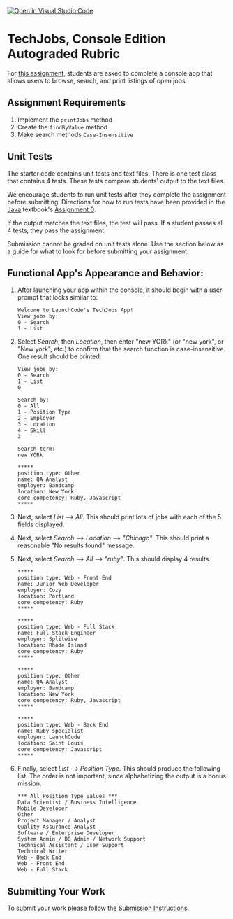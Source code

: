 [![Open in Visual Studio Code](https://classroom.github.com/assets/open-in-vscode-718a45dd9cf7e7f842a935f5ebbe5719a5e09af4491e668f4dbf3b35d5cca122.svg)](https://classroom.github.com/online_ide?assignment_repo_id=11341350&assignment_repo_type=AssignmentRepo)
# TechJobs, Console Edition Autograded Rubric

For [this assignment](https://education.launchcode.org/java-web-development/assignments/tech-jobs-console.html), students are asked to complete a console app that allows users to browse, search, and print listings of open jobs.

## Assignment Requirements

1. Implement the `printJobs` method
2. Create the `findByValue` method
3. Make search methods `Case-Insensitive`

## Unit Tests 

The starter code contains unit tests and text files. There is one test class that contains 4 tests. These tests compare students' output to the text files.  

We encourage students to run unit tests after they complete the assignment before submitting. Directions for how to run tests have been provided in the [Java](https://education.launchcode.org/java-web-development/) textbook's [Assignment 0](https://education.launchcode.org/java-web-development/assignments/hello-world.html).

If the output matches the text files, the test will pass. If a student passes all 4 tests, they pass the assignment.  

Submission cannot be graded on unit tests alone. Use the section below as a guide for what to look for before submitting your assignment. 

## Functional App's Appearance and Behavior:

1) After launching your app within the console, it should begin with a user prompt that looks similar to:
  
   ``` 
   Welcome to LaunchCode's TechJobs App!
   View jobs by:
   0 - Search
   1 - List
   ```
 
2) Select *Search*, then *Location*, then enter "new YORk" (or "new york", or "New york", etc.) to confirm that the search function is case-insensitive. One result should be printed:
 
   ```
   View jobs by:
   0 - Search
   1 - List
   0
 
   Search by:
   0 - All
   1 - Position Type
   2 - Employer
   3 - Location
   4 - Skill
   3
 
   Search term:
   new YORk
   ```
  
   ```
   *****
   position type: Other
   name: QA Analyst
   employer: Bandcamp
   location: New York
   core competency: Ruby, Javascript
   *****
   ```
          
3) Next, select *List --> All*. This should print lots of jobs with each of the 5 fields displayed.
4) Next, select *Search --> Location --> "Chicago"*. This should print a reasonable "No results found" message.
5) Next, select *Search --> All --> "ruby"*. This should display 4 results.
 
   ```
   *****
   position type: Web - Front End
   name: Junior Web Developer
   employer: Cozy
   location: Portland
   core competency: Ruby
   *****
 
   *****
   position type: Web - Full Stack
   name: Full Stack Engineer
   employer: Splitwise
   location: Rhode Island
   core competency: Ruby
   *****
 
   *****
   position type: Other
   name: QA Analyst
   employer: Bandcamp
   location: New York
   core competency: Ruby, Javascript
   *****
      
   *****
   position type: Web - Back End
   name: Ruby specialist
   employer: LaunchCode
   location: Saint Louis
   core competency: Javascript
   *****
   ```
 
6) Finally, select *List --> Position Type*. This should produce the following list. The order is not important, since alphabetizing the output is a bonus mission.
 
   ```
   *** All Position Type Values ***
   Data Scientist / Business Intelligence
   Mobile Developer
   Other
   Project Manager / Analyst
   Quality Assurance Analyst
   Software / Enterprise Developer
   System Admin / DB Admin / Network Support
   Technical Assistant / User Support
   Technical Writer
   Web - Back End
   Web - Front End
   Web - Full Stack
   ```   

## Submitting Your Work

To submit your work please follow the [Submission Instructions](https://education.launchcode.org/java-web-development/assignments/hello-world.html#submitting-your-work).
